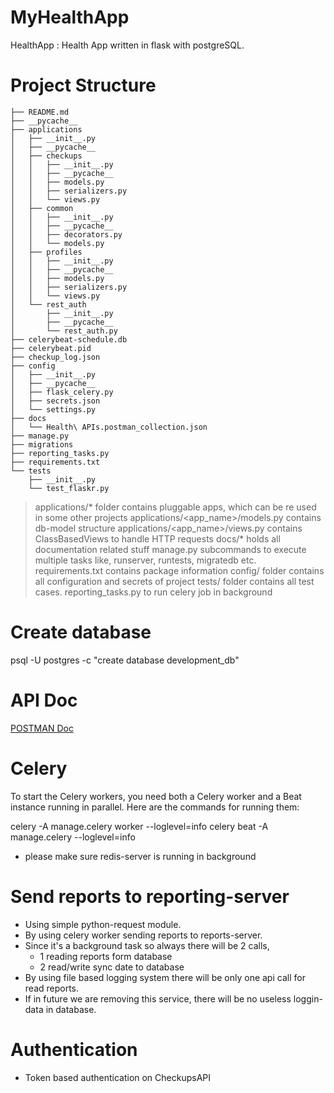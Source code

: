 # MyHealthApp

HealthApp : Health App written in flask with postgreSQL.

# Project Structure
```
├── README.md
├── __pycache__
├── applications
│   ├── __init__.py
│   ├── __pycache__
│   ├── checkups
│   │   ├── __init__.py
│   │   ├── __pycache__
│   │   ├── models.py
│   │   ├── serializers.py
│   │   └── views.py
│   ├── common
│   │   ├── __init__.py
│   │   ├── __pycache__
│   │   ├── decorators.py
│   │   └── models.py
│   ├── profiles
│   │   ├── __init__.py
│   │   ├── __pycache__
│   │   ├── models.py
│   │   ├── serializers.py
│   │   └── views.py
│   └── rest_auth
│       ├── __init__.py
│       ├── __pycache__
│       └── rest_auth.py
├── celerybeat-schedule.db
├── celerybeat.pid
├── checkup_log.json
├── config
│   ├── __init__.py
│   ├── __pycache__
│   ├── flask_celery.py
│   ├── secrets.json
│   └── settings.py
├── docs
│   └── Health\ APIs.postman_collection.json
├── manage.py
├── migrations
├── reporting_tasks.py
├── requirements.txt
└── tests
    ├── __init__.py
    └── test_flaskr.py
```

> applications/* folder contains pluggable apps, which can be re used in some other projects
> applications/<app_name>/models.py contains db-model structure
> applications/<app_name>/views.py contains ClassBasedViews to handle HTTP requests
> docs/* holds all documentation related stuff
> manage.py subcommands to execute multiple tasks like, runserver, runtests, migratedb etc.
> requirements.txt contains package information
> config/ folder contains all configuration and secrets of project
> tests/ folder contains all test cases.
> reporting_tasks.py to run celery job in background

# Create database
psql -U postgres -c "create database development_db"

# API Doc
[POSTMAN Doc](https://documenter.getpostman.com/view/227044/RzfassBD)

# Celery
To start the Celery workers, you need both a Celery worker and a Beat instance running in parallel. Here are the commands for running them:

celery -A manage.celery worker --loglevel=info
celery beat -A manage.celery --loglevel=info

* please make sure redis-server is running in background

# Send reports to reporting-server
- Using simple python-request module.
- By using celery worker sending reports to reports-server.
- Since it's a background task so always there will be 2 calls, 
    - 1 reading reports form database
    - 2 read/write sync date to database
- By using file based logging system there will be only one api call for read reports.
- If in future we are removing this service, there will be no useless loggin-data in database.

# Authentication
- Token based authentication on CheckupsAPI
